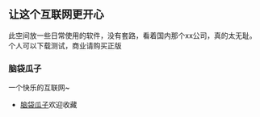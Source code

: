 <div class="container readme-background">
	<div class="readme">
	<h2>让这个互联网更开心</h2>
		<p>此空间放一些日常使用的软件，没有套路，看着国内那个xx公司，真的太无耻。个人可以下载测试，商业请购买正版</p>
	<h3>脑袋瓜子</h3>
		<p>一个快乐的互联网~</p>	 
	<ul>
		<li><a target="_blank" href="http://www.naodai.org/">脑袋瓜子</a>欢迎收藏</li>
	</ul>
	</div>
</div>
